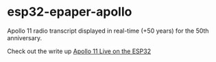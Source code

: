 # esp32-epaper-apollo
Apollo 11 radio transcript displayed in real-time (+50 years) for the 50th anniversary.

Check out the write up [Apollo 11 Live on the ESP32](https://www.pointandy.com/pointandymake/2019/7/15/apollo-11-live-on-the-esp32)
